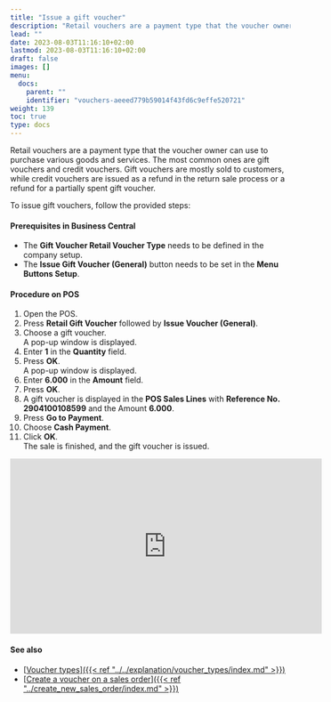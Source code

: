 ```yaml
---
title: "Issue a gift voucher"
description: "Retail vouchers are a payment type that the voucher owner can use to purchase various goods and services."
lead: ""
date: 2023-08-03T11:16:10+02:00
lastmod: 2023-08-03T11:16:10+02:00
draft: false
images: []
menu:
  docs:
    parent: ""
    identifier: "vouchers-aeeed779b59014f43fd6c9effe520721"
weight: 139
toc: true
type: docs
---
```


Retail vouchers are a payment type that the voucher owner can use to purchase various goods and services. The most common ones are gift vouchers and credit vouchers. Gift vouchers are mostly sold to customers, while credit vouchers are issued as a refund in the return sale process or a refund for a partially spent gift voucher.

To issue gift vouchers, follow the provided steps:

#### Prerequisites in Business Central

- The **Gift Voucher Retail Voucher Type** needs to be defined in the company setup.
- The **Issue Gift Voucher (General)** button needs to be set in the **Menu Buttons Setup**.

#### Procedure on POS

1.	Open the POS.
2.	Press **Retail Gift Voucher** followed by **Issue Voucher (General)**.
3.	Choose a gift voucher.    
    A pop-up window is displayed.
4.	Enter **1** in the **Quantity** field.
5.	Press **OK**.      
    A pop-up window is displayed.
6.	Enter **6.000** in the **Amount** field.
7.	Press **OK**.
8.	A gift voucher is displayed in the **POS Sales Lines** with **Reference No. 2904100108599** and the Amount **6.000**.
9.	Press **Go to Payment**.
10.	Choose **Cash Payment**.
11.	Click **OK**.      
    The sale is finished, and the gift voucher is issued.


<iframe width="560" height="315" src="https://www.youtube.com/embed/ZPpyT5wZDhc" title="YouTube video player" frameborder="0" allow="accelerometer; autoplay; clipboard-write; encrypted-media; gyroscope; picture-in-picture; web-share" allowfullscreen></iframe>

#### See also

- [<ins>Voucher types<ins>]({{< ref "../../explanation/voucher_types/index.md" >}})
- [<ins>Create a voucher on a sales order<ins>]({{< ref "../create_new_sales_order/index.md" >}})